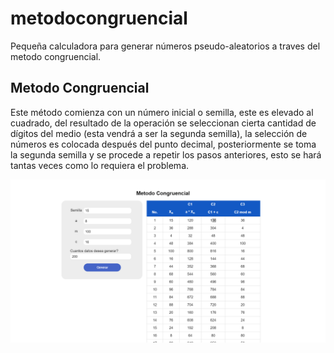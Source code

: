# metodocongruencial
Pequeña calculadora para generar números pseudo-aleatorios a traves del metodo congruencial.

## Metodo Congruencial
Este método comienza con un número inicial o semilla, este es
elevado al cuadrado, del resultado de la operación se seleccionan
cierta cantidad de dígitos del medio (esta vendrá a ser la segunda
semilla), la selección de números es colocada después del punto
decimal, posteriormente se toma la segunda semilla y se procede
a repetir los pasos anteriores, esto se hará tantas veces como lo
requiera el problema.

![calculadora](https://github.com/paurv/metodocongruencial/blob/master/metodo_congruencial.png)
